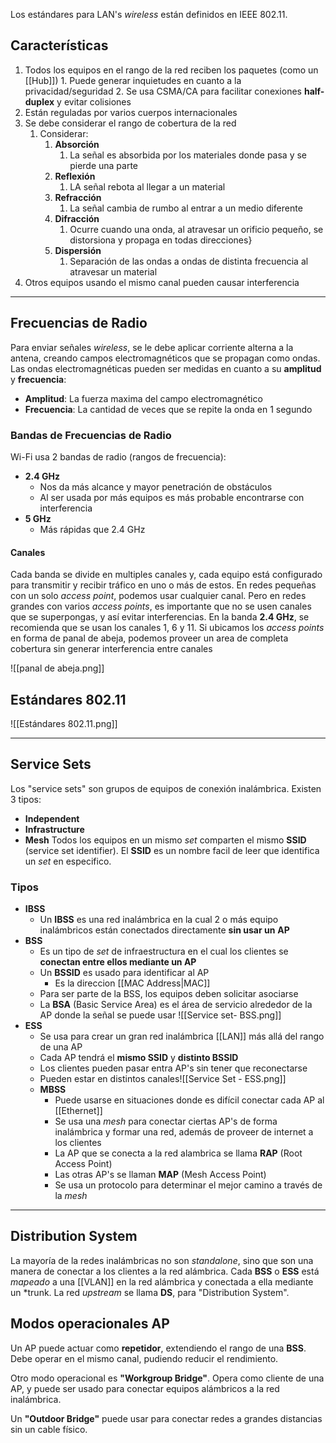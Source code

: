 Los estándares para LAN's *wireless* están definidos en IEEE 802.11.


## Características

1. Todos los equipos en el rango de la red reciben los paquetes (como un [[Hub]])
		1. Puede generar inquietudes en cuanto a la privacidad/seguridad
		2. Se usa CSMA/CA para facilitar conexiones **half-duplex** y evitar colisiones
2. Están reguladas por varios cuerpos internacionales
3. Se debe considerar el rango de cobertura de la red		
	1. Considerar:
		1. **Absorción**
			1. La señal es absorbida por los materiales donde pasa y se pierde una parte 
		2. **Reflexión**
			1. LA señal rebota al llegar a un material
		3. **Refracción**
			1. La señal cambia de rumbo al entrar a un medio diferente
		4. **Difracción**
			1. Ocurre cuando una onda, al atravesar un orificio pequeño, se distorsiona y propaga en todas direcciones}
		5. **Dispersión**
			1. Separación de las ondas a ondas de distinta frecuencia al atravesar un material
2. Otros equipos usando el mismo canal pueden causar interferencia
***


## Frecuencias de Radio

Para enviar señales *wireless*, se le debe aplicar corriente alterna a la antena, creando campos electromagnéticos que se propagan como ondas.
Las ondas electromagnéticas pueden ser medidas en cuanto a su **amplitud** y **frecuencia**:
- **Amplitud**: La fuerza maxima del campo electromagnético
- **Frecuencia**: La cantidad de veces que se repite la onda en 1 segundo


### Bandas de Frecuencias de Radio

Wi-Fi usa 2 bandas de radio (rangos de frecuencia):
- **2.4 GHz**
	- Nos da más alcance y mayor penetración de obstáculos
	- Al ser usada por más equipos es más probable encontrarse con interferencia
- **5 GHz**
	- Más rápidas que 2.4 GHz


#### Canales

Cada banda se divide en multiples canales y, cada equipo está configurado para transmitir y recibir tráfico en uno o más de estos.
En redes pequeñas con un solo *access point*, podemos usar cualquier canal. Pero en redes grandes con varios *access points*, es importante que no se usen canales que se superpongas, y así evitar interferencias.
En la banda **2.4 GHz**, se recomienda que se usan los canales 1, 6 y 11. Si ubicamos los *access points* en forma de panal de abeja, podemos proveer un area de completa cobertura sin generar interferencia entre canales

![[panal de abeja.png]]


## Estándares 802.11

![[Estándares 802.11.png]]
***

## Service Sets

Los "service sets" son grupos de equipos de conexión inalámbrica.
Existen 3 tipos:
- **Independent**
- **Infrastructure**
- **Mesh**
Todos los equipos en un mismo *set* comparten el mismo **SSID** (service set identifier). El **SSID** es un nombre facil de leer que identifica un *set* en especifico.

### Tipos
- **IBSS**
	- Un **IBSS** es una red inalámbrica en la cual 2 o más equipo inalámbricos están conectados directamente **sin usar un** **AP**
- **BSS**
	- Es un tipo de *set* de infraestructura en el cual los clientes se **conectan entre ellos mediante un AP**
	- Un **BSSID** es usado para identificar al AP
		- Es la direccion [[MAC Address|MAC]]
	- Para ser parte de la BSS, los equipos deben solicitar asociarse
	- La **BSA** (Basic Service Area) es el área de servicio alrededor de la AP donde la señal se puede usar ![[Service set- BSS.png]]
- **ESS**
	- Se usa para crear un gran red inalámbrica [[LAN]] más allá del rango de una AP
	- Cada AP tendrá el **mismo SSID** y **distinto BSSID**
	- Los clientes pueden pasar entra AP's sin tener que reconectarse
	- Pueden estar en distintos canales![[Service Set - ESS.png]]
	- **MBSS**
		- Puede usarse en situaciones donde es difícil conectar cada AP al [[Ethernet]]
		- Se usa una *mesh* para conectar ciertas AP's de forma inalámbrica y formar una red, además de proveer de internet a los clientes
		- La AP que se conecta a la red alambrica se llama **RAP** (Root Access Point)
		- Las otras AP's se llaman **MAP** (Mesh Access Point)
		- Se usa un protocolo para determinar el mejor camino a través de la *mesh*
***


## Distribution System

La mayoría de la redes inalámbricas no son *standalone*, sino que son una manera de conectar a los clientes a la red alámbrica. Cada **BSS** o **ESS** está *mapeado* a una [[VLAN]] en la red alámbrica y conectada a ella mediante un *trunk.
La red *upstream* se llama **DS**, para "Distribution System".


## Modos operacionales AP


Un AP puede actuar como **repetidor**, extendiendo el rango de una **BSS**. Debe operar en el mismo canal, pudiendo reducir el rendimiento.

Otro modo operacional es **"Workgroup Bridge"**. Opera como cliente de una AP, y puede ser usado para conectar equipos alámbricos a la red inalámbrica.

Un **"Outdoor Bridge"** puede usar para conectar redes a grandes distancias sin un cable físico.